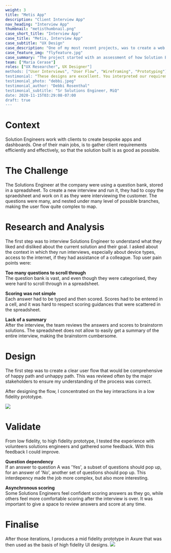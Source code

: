 ```yaml
---
weight: 3
title: "Metis App"
description: "Client Interview App"
nav_heading: "Interview App"
thumbnail: "metisthumbnail.png"
case_short_title: "Interview App"
case_title: "Metis, Interview App"
case_subtitle: "UX Design"
case_description: "One of my most recent projects, was to create a web app to help Solutions Engineer run stakeholder interviews, score them, and reference back the results."
case_feature_img: "flyfeature.jpg"
case_summary: "The project started with an assessment of how Solution Engineers were running interviews. They were using a spreadsheet, endlessly scrolling to find questions, copy pasting answers and questions as they went along: a time consuming and uncomfortable experience."
team: ["Maria Cerase"]
roles: ["UX Researcher", UX Designer"]
methods: ["User Interviews", "User Flow", "Wireframing", "Prototyping"]
testimonial: "These designs are excellent. You interpreted our requirements exactly as we'd described them e.g. the drag and drop functionality for individual questions, and added in some additional functionality which is incredibly helpful e.g. the keyword search bar during the interview section. This design would certainly lead to an intuitive, flexible tool which would react quickly to a live interview situation."
testimonial_photo: "debbi.jpeg"
testimonial_author: "Debbi Rosenthal"
testimonial_subtitle: "Sr Solutions Engineer, MiQ"
date: 2020-11-15T03:29:08-07:00
draft: true
---
```


# Context


Solution Engineers work with clients to create bespoke apps and dashboards. One of their main jobs, is to gather client requirements efficiently and effectively, so that the solution built is as good as possible.

# The Challenge


The Solutions Engineer at the company were using a question bank, stored in a spreadsheet. To create a new interview and run it, they had to copy the spraedsheet and work on it as they were interviewing the customer. The questions were many, and nested under many level of possible branches, making the user flow quite complex to map.

# Research and Analysis

The first step was to interview Solutions Engineer to understand what they liked and disliked about the current solution and their goal. I asked about the context in which they run interviews, especially about device types, access to the internet, if they had assistance of a colleague. Top user pain points were:

**Too many questions to scroll through**
<br>The question bank is vast, and even though they were categorised, they were hard to scroll through in a spreadsheet.

**Scoring was not simple**
<br>Each answer had to be typed and then scored. Scores had to be entered in a cell, and it was hard to respect scoring guidances that were scattered in the spreadsheet.

**Lack of a summary**
<br>After the interview, the team reviews the answers and scores to brainstorm solutions. The spreadsheet does not allow to easily get a summary of the entire interview, making the brainstorm cumbersome.
            
# Design

The first step was to create a clear user flow that would be comprehensive of happy path and unhappy path. This was reviewd often by the major stakeholders to ensure my understanding of the process was correct.

After designing the flow, I concentrated on the key interactions in a low fidelity prototype.

![](//localhost:1313/metis/img/sketchv2.jpg)



# Validate

From low fidelity, to high fidelity prototype, I tested the experience with volunteers solutions engineers and gathered some feedback. With this feedback I could improve.

**Question dependency**
<br>If an answer to question A was 'Yes', a subset of questions should pop up, for an answer of 'No', another set of questions should pop up. This interdepency made the job more complex, but also more interesting.

**Asynchronous scoring**
<br>Some Solutions Engineers feel confident scoring answers as they go, while others feel more comfortable scoring after the interview is over. It was important to give a space to review answers and score at any time.

# Finalise

After those iterations, I produces a mid fidelity prototype in Axure that was then used as the basis of high fidelity UI designs.
![](//localhost:1313/metis/img/axure1.png)
